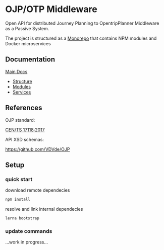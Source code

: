 # OJP/OTP Middleware

Open API for distributed Journey Planning to OpentripPlanner Middleware as a Passive System.

The project is structured as a [Monorepo](https://codefresh.io/howtos/lerna-monorepo/) that contains NPM modules and Docker microservices

## Documentation

[Main Docs](docs/README.md)
- [Structure](docs/README.md#structure)
- [Modules](docs/modules.md)
- [Services](docs/services.md)

## References

OJP standard:

[CEN/TS 17118:2017](https://standards.cen.eu/dyn/www/f?p=204:110:0::::FSP_LANG_ID,FSP_PROJECT:25,62236&cs=1B542F8CC8406A0BD65B6937689DD7740)

API XSD schemas:

https://github.com/VDVde/OJP


## Setup

### quick start

download remote dependecies
```bash
npm install
```

resolve and link internal dependecies
```bash
lerna bootstrap
```

### update commands

...work in progress...


